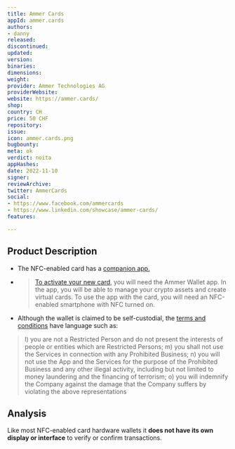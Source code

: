 ```yaml
---
title: Ammer Cards
appId: ammer.cards
authors:
- danny
released: 
discontinued: 
updated: 
version: 
binaries: 
dimensions: 
weight: 
provider: Ammer Technologies AG
providerWebsite: 
website: https://ammer.cards/
shop: 
country: CH
price: 50 CHF
repository: 
issue: 
icon: ammer.cards.png
bugbounty: 
meta: ok
verdict: noita
appHashes: 
date: 2022-11-10
signer: 
reviewArchive: 
twitter: AmmerCards
social:
- https://www.facebook.com/ammercards
- https://www.linkedin.com/showcase/ammer-cards/
features: 

---
```


## Product Description 

- The NFC-enabled card has a [companion app.](https://play.google.com/store/apps/details?id=trustody.wallet) 
- > [To activate your new card](https://ammer.cards/getting-started), you will need the Ammer Wallet app. In the app, you will be able to manage your crypto assets and create virtual cards. To use the app with the card, you will need an NFC-enabled smartphone with NFC turned on.
- Although the wallet is claimed to be self-custodial, the [terms and conditions](https://ammer.cards/terms) have language such as:

> l) you are not a Restricted Person and do not present the interests of people or entities which are Restricted Persons;
> m) you shall not use the Services in connection with any Prohibited Business;
> n) you will not use the App and the Services for the purpose of the Prohibited Business and any other illegal activity, including but not limited to money laundering and the financing of terrorism;
> o) you will indemnify the Company against the damage that the Company suffers by violating the above representations

## Analysis 

Like most NFC-enabled card hardware wallets it **does not have its own display or interface** to verify or confirm transactions.